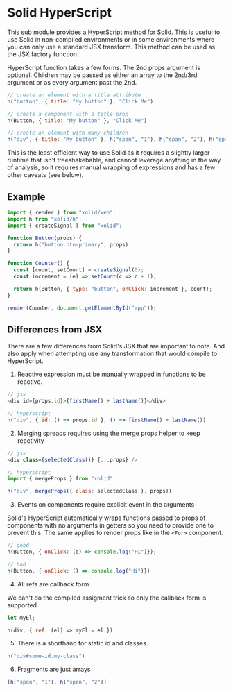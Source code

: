 # Solid HyperScript

This sub module provides a HyperScript method for Solid. This is useful to use Solid in non-compiled environments or in some environments where you can only use a standard JSX transform. This method can be used as the JSX factory function.

HyperScript function takes a few forms. The 2nd props argument is optional. Children may be passed as either an array to the 2nd/3rd argument or as every argument past the 2nd.

```js
// create an element with a title attribute
h("button", { title: "My button" }, "Click Me")

// create a component with a title prop
h(Button, { title: "My button" }, "Click Me")

// create an element with many children
h("div", { title: "My button" }, h("span", "1"), h("span", "2"), h("span", "3"))
```

This is the least efficient way to use Solid as it requires a slightly larger runtime that isn't treeshakebable, and cannot leverage anything in the way of analysis, so it requires manual wrapping of expressions and has a few other caveats (see below).

## Example

```js
import { render } from "xolid/web";
import h from "xolid/h";
import { createSignal } from "xolid";

function Button(props) {
  return h("button.btn-primary", props)
}

function Counter() {
  const [count, setCount] = createSignal(0);
  const increment = (e) => setCount(c => c + 1);

  return h(Button, { type: "button", onClick: increment }, count);
}

render(Counter, document.getElementById("app"));
```

## Differences from JSX

There are a few differences from Solid's JSX that are important to note. And also apply when attempting use any transformation that would compile to HyperScript.

1. Reactive expression must be manually wrapped in functions to be reactive.

```js
// jsx
<div id={props.id}>{firstName() + lastName()}</div>

// hyperscript
h("div", { id: () => props.id }, () => firstName() + lastName())
```

2. Merging spreads requires using the merge props helper to keep reactivity

```js
// jsx
<div class={selectedClass()} {...props} />

// hyperscript
import { mergeProps } from "xolid"

h("div", mergeProps({ class: selectedClass }, props))
```

3. Events on components require explicit event in the arguments

Solid's HyperScript automatically wraps functions passed to props of components with no arguments in getters so you need to provide one to prevent this. The same applies to render props like in the `<For>` component.

```js
// good
h(Button, { onClick: (e) => console.log("Hi")});

// bad
h(Button, { onClick: () => console.log("Hi")})
```

4. All refs are callback form

We can't do the compiled assigment trick so only the callback form is supported.

```js
let myEl;

h(div, { ref: (el) => myEl = el });
```

5. There is a shorthand for static id and classes

```js
h("div#some-id.my-class")
```

6. Fragments are just arrays

```js
[h("span", "1"), h("span", "2")]
```
